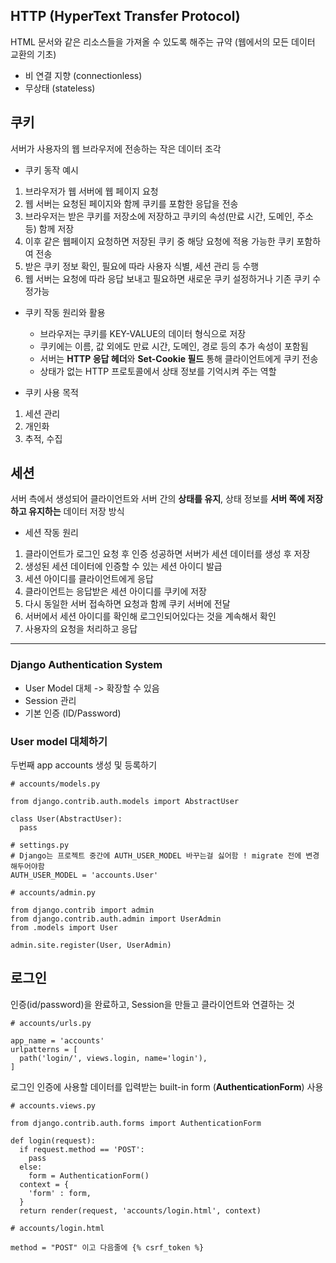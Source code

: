 ## HTTP (HyperText Transfer Protocol)
HTML 문서와 같은 리소스들을 가져올 수 있도록 해주는 규약 (웹에서의 모든 데이터 교환의 기초)
- 비 연결 지향 (connectionless)
- 무상태 (stateless)

## 쿠키
서버가 사용자의 웹 브라우저에 전송하는 작은 데이터 조각

- 쿠키 동작 예시
1) 브라우저가 웹 서버에 웹 페이지 요청
2) 웹 서버는 요청된 페이지와 함께 쿠키를 포함한 응답을 전송
3) 브라우저는 받은 쿠키를 저장소에 저장하고 쿠키의 속성(만료 시간, 도메인, 주소 등) 함께 저장
4) 이후 같은 웹페이지 요청하면 저장된 쿠키 중 해당 요청에 적용 가능한 쿠키 포함하여 전송
5) 받은 쿠키 정보 확인, 필요에 따라 사용자 식별, 세션 관리 등 수행
6) 웹 서버는 요청에 따라 응답 보내고 필요하면 새로운 쿠키 설정하거나 기존 쿠키 수정가능

- 쿠키 작동 원리와 활용
  - 브라우저는 쿠키를 KEY-VALUE의 데이터 형식으로 저장
  - 쿠키에는 이름, 값 외에도 만료 시간, 도메인, 경로 등의 추가 속성이 포함됨
  - 서버는 **HTTP 응답 헤더**와 **Set-Cookie 필드** 통해 클라이언트에게 쿠키 전송
  - 상태가 없는 HTTP 프로토콜에서 상태 정보를 기억시켜 주는 역할

- 쿠키 사용 목적
1) 세션 관리
2) 개인화
3) 추적, 수집

## 세션
서버 측에서 생성되어 클라이언트와 서버 간의 **상태를 유지**, 상태 정보를 **서버 쪽에 저장하고 유지하는** 데이터 저장 방식
- 세션 작동 원리
1) 클라이언트가 로그인 요청 후 인증 성공하면 서버가 세션 데이터를 생성 후 저장
2) 생성된 세션 데이터에 인증할 수 있는 세션 아이디 발급
3) 세션 아이디를 클라이언트에게 응답
4) 클라이언트는 응답받은 세션 아이디를 쿠키에 저장
5) 다시 동일한 서버 접속하면 요청과 함께 쿠키 서버에 전달
6) 서버에서 세션 아이디를 확인해 로그인되어있다는 것을 계속해서 확인
7) 사용자의 요청을 처리하고 응답

---

### Django Authentication System
- User Model 대체 -> 확장할 수 있음
- Session 관리
- 기본 인증 (ID/Password)

### User model 대체하기
두번째 app accounts 생성 및 등록하기

```
# accounts/models.py

from django.contrib.auth.models import AbstractUser

class User(AbstractUser):
  pass
```

```
# settings.py
# Django는 프로젝트 중간에 AUTH_USER_MODEL 바꾸는걸 싫어함 ! migrate 전에 변경해두어야함
AUTH_USER_MODEL = 'accounts.User'
```

```
# accounts/admin.py

from django.contrib import admin
from django.contrib.auth.admin import UserAdmin
from .models import User

admin.site.register(User, UserAdmin)
```

## 로그인
인증(id/password)을 완료하고, Session을 만들고 클라이언트와 연결하는 것
```
# accounts/urls.py

app_name = 'accounts'
urlpatterns = [
  path('login/', views.login, name='login'),
]
```
로그인 인증에 사용할 데이터를 입력받는 built-in form (**AuthenticationForm**) 사용
```
# accounts.views.py

from django.contrib.auth.forms import AuthenticationForm

def login(request):
  if request.method == 'POST':
    pass
  else:
    form = AuthenticationForm()
  context = {
    'form' : form,
  }
  return render(request, 'accounts/login.html', context)
```
```
# accounts/login.html

method = "POST" 이고 다음줄에 {% csrf_token %}
```

